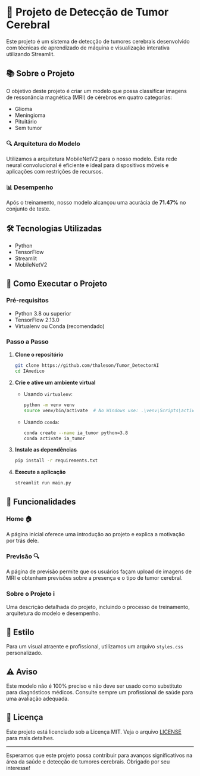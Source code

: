 # 🧠 Projeto de Detecção de Tumor Cerebral

Este projeto é um sistema de detecção de tumores cerebrais desenvolvido com técnicas de aprendizado de máquina e visualização interativa utilizando Streamlit.

## 📚 Sobre o Projeto

O objetivo deste projeto é criar um modelo que possa classificar imagens de ressonância magnética (MRI) de cérebros em quatro categorias:
- Glioma
- Meningioma
- Pituitário
- Sem tumor

### 🔍 Arquitetura do Modelo

Utilizamos a arquitetura MobileNetV2 para o nosso modelo. Esta rede neural convolucional é eficiente e ideal para dispositivos móveis e aplicações com restrições de recursos.

### 📊 Desempenho

Após o treinamento, nosso modelo alcançou uma acurácia de **71.47%** no conjunto de teste.

## 🛠️ Tecnologias Utilizadas

- Python
- TensorFlow
- Streamlit
- MobileNetV2

## 🚀 Como Executar o Projeto

### Pré-requisitos

- Python 3.8 ou superior
- TensorFlow 2.13.0
- Virtualenv ou Conda (recomendado)

### Passo a Passo

1. **Clone o repositório**
   ```bash
   git clone https://github.com/thaleson/Tumor_DetectorAI
   cd IAmedico
   ```

2. **Crie e ative um ambiente virtual**
   - Usando `virtualenv`:
     ```bash
     python -m venv venv
     source venv/bin/activate  # No Windows use: .\venv\Scripts\activate
     ```
   - Usando `conda`:
     ```bash
     conda create --name ia_tumor python=3.8
     conda activate ia_tumor
     ```

3. **Instale as dependências**
   ```bash
   pip install -r requirements.txt
   ```

4. **Execute a aplicação**
   ```bash
   streamlit run main.py
   ```

## 🌟 Funcionalidades

### Home 🏠

A página inicial oferece uma introdução ao projeto e explica a motivação por trás dele.

### Previsão 🔍

A página de previsão permite que os usuários façam upload de imagens de MRI e obtenham previsões sobre a presença e o tipo de tumor cerebral.

### Sobre o Projeto ℹ️

Uma descrição detalhada do projeto, incluindo o processo de treinamento, arquitetura do modelo e desempenho.

## 🎨 Estilo

Para um visual atraente e profissional, utilizamos um arquivo `styles.css` personalizado.

## ⚠️ Aviso

Este modelo não é 100% preciso e não deve ser usado como substituto para diagnósticos médicos. Consulte sempre um profissional de saúde para uma avaliação adequada.


## 📄 Licença

Este projeto está licenciado sob a Licença MIT. Veja o arquivo [LICENSE](LICENSE) para mais detalhes.

---

Esperamos que este projeto possa contribuir para avanços significativos na área da saúde e detecção de tumores cerebrais. Obrigado por seu interesse!


